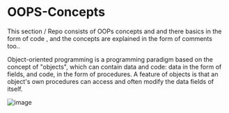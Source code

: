# OOPS-Concepts
This section / Repo consists of OOPs concepts and and there basics in the form of code , and the concepts are explained in the form of comments too..


Object-oriented programming is a programming paradigm based on the concept of "objects", which can contain data and code: data in the form of fields, and code, in the form of procedures. A feature of objects is that an object's own procedures can access and often modify the data fields of itself.

![image](https://user-images.githubusercontent.com/74664860/117582525-0112a100-b120-11eb-9968-e2f5f00434de.png)

